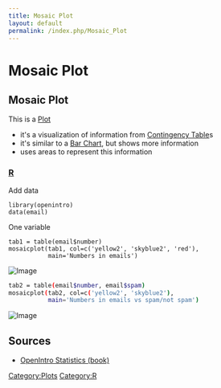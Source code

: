 ```yaml
---
title: Mosaic Plot
layout: default
permalink: /index.php/Mosaic_Plot
---
```


# Mosaic Plot

## Mosaic Plot
This is a [Plot](Plot)
- it's a visualization of information from [Contingency Table](Contingency_Table)s
- it's similar to a [Bar Chart](Bar_Chart), but shows more information
- uses areas to represent this information


### [R](R)
Add data

```carbon
library(openintro)
data(email)
```

One variable

```text only
tab1 = table(email$number)
mosaicplot(tab1, col=c('yellow2', 'skyblue2', 'red'),
           main='Numbers in emails')
```

<img src="http://habrastorage.org/files/5d6/3a9/1dd/5d63a91dd2be45e499aeacedb579328e.png" alt="Image">


```bash
tab2 = table(email$number, email$spam)
mosaicplot(tab2, col=c('yellow2', 'skyblue2'),
           main='Numbers in emails vs spam/not spam')
```

<img src="http://habrastorage.org/files/afd/8ce/0b7/afd8ce0b7f3d4f71ad86a07b56d3a098.png" alt="Image">


## Sources
- [OpenIntro Statistics (book)](OpenIntro_Statistics_(book))

[Category:Plots](Category_Plots)
[Category:R](Category_R)